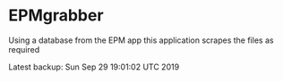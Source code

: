 # EPMgrabber
Using a database from the EPM app this application scrapes the files as required


Latest backup: Sun Sep 29 19:01:02 UTC 2019
